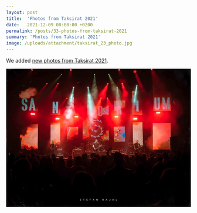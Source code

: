 ```yaml
---
layout: post
title:  'Photos from Taksirat 2021'
date:   2021-12-09 08:00:00 +0200
permalink: /posts/33-photos-from-taksirat-2021
summary: 'Photos from Taksirat 2021'
image: /uploads/attachment/taksirat_23_photo.jpg
---
```


<p>
  We added <a href="{{ site.baseurl }}/galleries/taksirat_23">new photos from Taksirat 2021</a>.
</p>

<a href="{{ site.baseurl }}/galleries/taksirat_23">
  <img title="Taksirat 23" src="/uploads/attachment/taksirat_23_photo.jpg" />
</a>
